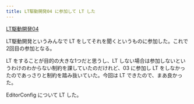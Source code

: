 ```yaml
---
title: LT駆動開発04 に参加して LT した
---
```


[LT駆動開発04](https://github.com/LTDD/Sessions/wiki/LT%E9%A7%86%E5%8B%95%E9%96%8B%E7%99%BA04)

LT駆動開発というみんなで LT をしてそれを聞くというものに参加した。これで2回目の参加となる。

LT をすることが目的の大きな1つだと思うし、LT しない場合は参加しないというわけのわからない制約を課していたのだけれど、03 に参加し LT をしなかったのであっさりと制約を踏み抜いていた。今回は LT できたので、まあ良かった。

EditorConfig について LT した。

<script async class="speakerdeck-embed" data-id="b6f01990d46e01312e0f2a4d531fd829" data-ratio="1.33333333333333" src="//speakerdeck.com/assets/embed.js"></script>

